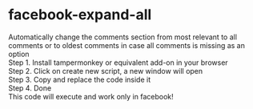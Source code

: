 # facebook-expand-all
Automatically change the comments section from most relevant to all comments or to oldest comments in case all comments is missing as an option <br />
Step 1. Install tampermonkey or equivalent add-on in your browser <br />
Step 2. Click on create new script, a new window will open <br />
Step 3. Copy and replace the code inside it <br />
Step 4. Done <br />
This code will execute and work only in facebook!
